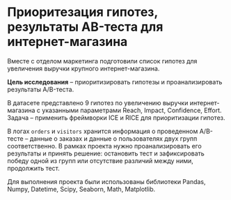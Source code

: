 #  Приоритезация гипотез, результаты AB-теста для интернет-магазина

Вместе с отделом маркетинга подготовили список гипотез для увеличения выручки крупного интернет-магазина.

**Цель исследования** – приоритизировать гипотезы и проанализировать результаты A/B-теста. 
    
В датасете представлено 9 гипотез по увеличению выручки интернет-магазина с указанными параметрами Reach, Impact, Confidence, Effort. Задача – применить фреймворки ICE и RICE для приоритизации гипотез.

В логах `orders` и `visitors` хранится информация о проведенном A/B-тесте – данные о заказах и данные о пользователях двух групп соответственно. В рамках проекта нужно проанализировать его результаты и принять решение: остановить тест и зафиксировать победу одной из групп или отсутствие различий между ними, продолжить тест.

Для выполнения проекта были использованы библиотеки Pandas, Numpy, Datetime, Scipy, Seaborn, Math, Matplotlib.
